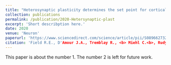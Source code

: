 ```yaml
---
title: "Heterosynaptic plasticity determines the set point for cortical excitatory-inhibitory balance"
collection: publications
permalink: /publication/2020-Hetersynaptic-plast
excerpt: 'Short describption here.'
date: 2020
venue: 'Neuron'
paperurl: 'https://www.sciencedirect.com/science/article/pii/S0896627320301884'
citation: 'Field R.E., D'Amour J.A., Tremblay R., <b> Miehl C.<b>, Rudy B., Gjorgjieva J., Froemke R.C. (2020). &quot;Heterosynaptic plasticity determines the set point for cortical excitatory-inhibitory balance&quot; <i>Neuron 1</i>. 5:842-854.e4.'
---
```

This paper is about the number 1. The number 2 is left for future work.
